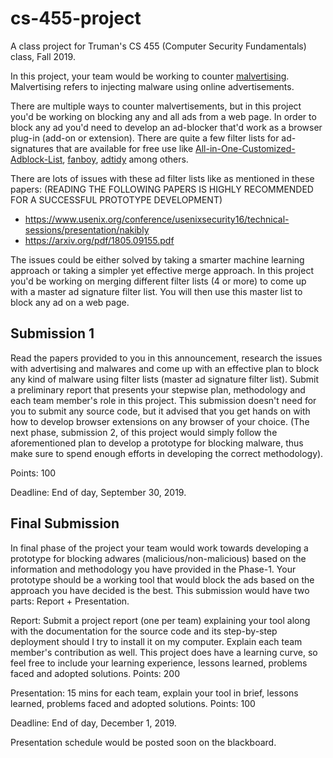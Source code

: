 # cs-455-project
A class project for Truman's CS 455 (Computer Security Fundamentals) class, Fall 2019.



In this project, your team would be working to counter [malvertising](https://en.wikipedia.org/wiki/Malvertising ). Malvertising refers to injecting malware using online advertisements.

There are multiple ways to counter malvertisements, but in this project you'd be working on blocking any and all ads from a web page. In order to block any ad you'd need to develop an ad-blocker that'd work as a browser plug-in (add-on or extension). There are quite a few filter lists for ad-signatures that are available for free use like [All-in-One-Customized-Adblock-List]( https://github.com/hl2guide/All-in-One-Customized-Adblock-List/blob/master/DOMAINS%20LIST%20(Alpha)/ublock_domain_blocklist.txt ), [fanboy]( https://www.fanboy.co.nz/r/fanboy-complete.txt ), [adtidy]( https://filters.adtidy.org/extension/chromium/filters/2.txt ) among others. 

There are lots of issues with these ad filter lists like as mentioned in these papers: (READING THE FOLLOWING PAPERS IS HIGHLY RECOMMENDED FOR A SUCCESSFUL PROTOTYPE DEVELOPMENT)

+ https://www.usenix.org/conference/usenixsecurity16/technical-sessions/presentation/nakibly  
+ https://arxiv.org/pdf/1805.09155.pdf

The issues could be either solved by taking a smarter machine learning approach or taking a simpler yet effective merge approach. In this project you'd be working on merging different filter lists (4 or more) to come up with a master ad signature filter list. You will then use this master list to block any ad on a web page.

## Submission 1

Read the papers provided to you in this announcement, research the issues with advertising and malwares and come up with an effective plan to block any kind of malware using filter lists (master ad signature filter list). Submit a preliminary report that presents your stepwise plan, methodology and each team member's role in this project. This submission doesn't need for you to submit any source code, but it advised that you get hands on with how to develop browser extensions on any browser of your choice. (The next phase, submission 2, of this project would simply follow the aforementioned plan to develop a prototype for blocking malware, thus make sure to spend enough efforts in developing the correct methodology). 

Points: 100

Deadline: End of day, September 30, 2019.

## Final Submission

In final phase of the project your team would work towards developing a prototype for blocking adwares (malicious/non-malicious) based on the information and methodology you have provided in the Phase-1. Your prototype should be a working tool that would block the ads based on the approach you have decided is the best. This submission would have two parts: Report + Presentation.

Report: Submit a project report (one per team) explaining your tool along with the documentation for the source code and its step-by-step deployment should I try to install it on my computer. Explain each team member's contribution as well. This project does have a learning curve, so feel free to include your learning experience, lessons learned, problems faced and adopted solutions. Points: 200

Presentation: 15 mins for each team, explain your tool in brief, lessons learned, problems faced and adopted solutions. Points: 100

Deadline: End of day, December 1, 2019.

Presentation schedule would be posted soon on the blackboard.
